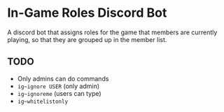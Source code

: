 In-Game Roles Discord Bot
=========================

A discord bot that assigns roles for the game that members are currently playing, so that they are grouped up in the member list.


TODO
----

- Only admins can do commands
- `ig~ignore USER` (only admin)
- `ig~ignoreme` (users can type)
- `ig~whitelistonly`
